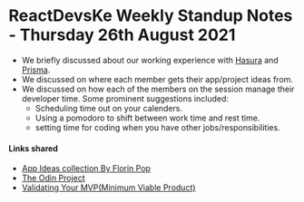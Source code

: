 # ReactDevsKe Weekly Standup Notes - Thursday 26th August 2021

- We briefly discussed about our working experience with [Hasura](https://hasura.io/) and [Prisma](https://www.prisma.io/).
- We discussed on where each member gets their app/project ideas from.
- We discussed on how each of the members on the session manage their developer time. Some prominent suggestions included:
  - Scheduling time out on your calenders.
  - Using a pomodoro to shift between work time and rest time.
  - setting time for coding when you have other jobs/responsibilities.


#### Links shared
- [App Ideas collection By Florin Pop](https://github.com/florinpop17/app-ideas)
- [The Odin Project](https://www.theodinproject.com/)
- [Validating Your MVP(Minimum Viable Product)](https://themvpcanvas.com/)
